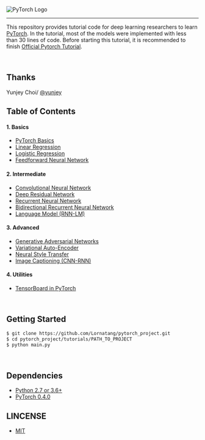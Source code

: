 ![PyTorch Logo](https://github.com/pytorch/pytorch/blob/master/docs/source/_static/img/pytorch-logo-dark.png)

--------------------------------------------------------------------------------

This repository provides tutorial code for deep learning researchers to learn [PyTorch](https://github.com/pytorch/pytorch). In the tutorial, most of the models were implemented with less than 30 lines of code. Before starting this tutorial, it is recommended to finish [Official Pytorch Tutorial](http://pytorch.org/tutorials/beginner/deep_learning_60min_blitz.html).


<br/>

## Thanks
Yunjey Choi/ [@yunjey](https://github.com/yunjey)

## Table of Contents

#### 1. Basics
* [PyTorch Basics](https://github.com/Lornatang/pytorch-project/tree/master/tutorials/basic/basic.py)
* [Linear Regression](https://github.com/Lornatang/pytorch-project/tree/master/tutorials/basic/basic.py)
* [Logistic Regression](https://github.com/Lornatang/pytorch-project/tree/master/tutorials/basic/logistic_regression.py)
* [Feedforward Neural Network](https://github.com/Lornatang/pytorch-project/tree/master/tutorials/basics/feedforward_neural_network.py)

#### 2. Intermediate
* [Convolutional Neural Network](https://github.com/Lornatang/pytorch-project/tree/master/tutorials/intermediate/cnn.py)
* [Deep Residual Network](https://github.com/Lornatang/pytorch-project/tree/master/tutorials/intermediate/resent.py)
* [Recurrent Neural Network](https://github.com/Lornatang/pytorch-project/tree/master/tutorials/intermediate/rnn.py)
* [Bidirectional Recurrent Neural Network](https://github.com/Lornatang/pytorch-project/tree/master/tutorials/intermediate/birnn.py)
* [Language Model (RNN-LM)](https://github.com/Lornatang/pytorch-project/tree/master/tutorials/intermediate/nlp.py)

#### 3. Advanced
* [Generative Adversarial Networks](https://github.com/Lornatang/pytorch-project/blob/master/tutorials/advanced/gan.py)
* [Variational Auto-Encoder](https://github.com/Lornatang/pytorch-project/blob/master/tutorials/advanced/autoencoder.py)
* [Neural Style Transfer](https://github.com/Lornatang/pytorch-project/tree/master/tutorials/advanced/neural_style_transfer)
* [Image Captioning (CNN-RNN)](https://github.com/Lornatang/pytorch-project/tree/master/tutorials/advanced/image_captioning)

#### 4. Utilities
* [TensorBoard in PyTorch](https://github.com/Lornatang/pytorch-project/tree/master/tutorials/utils/tensorboard)



<br/>

## Getting Started
```bash
$ git clone https://github.com/Lornatang/pytorch_project.git
$ cd pytorch_project/tutorials/PATH_TO_PROJECT
$ python main.py
```

<br/>

## Dependencies
* [Python 2.7 or 3.6+](https://www.continuum.io/downloads)
* [PyTorch 0.4.0](http://pytorch.org/)

## LINCENSE
* [MIT](https://github.com/Lornatang/pytorch_project/LICENSE)
